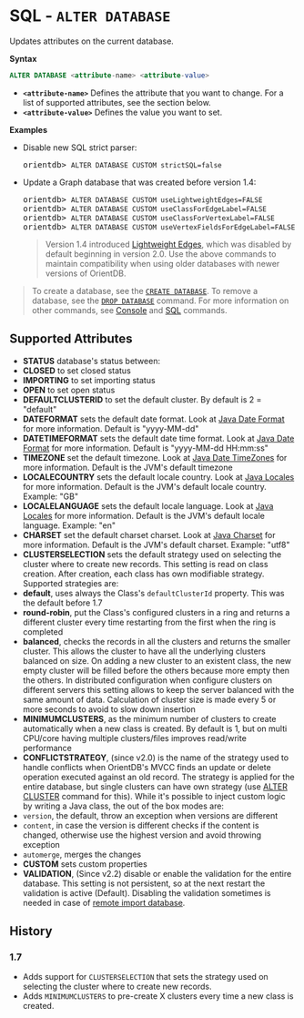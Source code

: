 # SQL - `ALTER DATABASE`

Updates attributes on the current database.

**Syntax**

```sql
ALTER DATABASE <attribute-name> <attribute-value>
```

- **`<attribute-name>`** Defines the attribute that you want to change.  For a list of supported attributes, see the section below.
- **`<attribute-value>`** Defines the value you want to set.


**Examples**

- Disable new SQL strict parser:

  <pre>
  orientdb> <code class="lang-sql userinput">ALTER DATABASE CUSTOM strictSQL=false</code>
  </pre>

- Update a Graph database that was created before version 1.4:

  <pre>
  orientdb> <code class='lang-sql userinput'>ALTER DATABASE CUSTOM useLightweightEdges=FALSE</code>
  orientdb> <code class='lang-sql userinput'>ALTER DATABASE CUSTOM useClassForEdgeLabel=FALSE</code>
  orientdb> <code class='lang-sql userinput'>ALTER DATABASE CUSTOM useClassForVertexLabel=FALSE</code>
  orientdb> <code class='lang-sql userinput'>ALTER DATABASE CUSTOM useVertexFieldsForEdgeLabel=FALSE</code>
  </pre>

  >Version 1.4 introduced [Lightweight Edges](Lightweight-Edges.md), which was disabled by default beginning in version 2.0.  Use the above commands to maintain compatibility when using older databases with newer versions of OrientDB.




>To create a database, see the [`CREATE DATABASE`](Console-Command-Create-Database.md).  To remove a database, see the [`DROP DATABASE`](Console-Command-Drop-Database.md) command.  For more information on other commands, see [Console](Console-Commands.md) and [SQL](SQL.md) commands.



## Supported Attributes

- **STATUS** database's status between:
 - **CLOSED** to set closed status
 - **IMPORTING** to set importing status
 - **OPEN** to set open status
- **DEFAULTCLUSTERID** to set the default cluster. By default is 2 = "default"
- **DATEFORMAT** sets the default date format. Look at [Java Date Format](http://docs.oracle.com/javase/6/docs/api/java/text/SimpleDateFormat.html) for more information. Default is "yyyy-MM-dd"
- **DATETIMEFORMAT** sets the default date time format. Look at [Java Date Format](http://docs.oracle.com/javase/6/docs/api/java/text/SimpleDateFormat.html) for more information. Default is "yyyy-MM-dd HH:mm:ss"
- **TIMEZONE** set the default timezone. Look at [Java Date TimeZones](http://docs.oracle.com/javase/6/docs/api/java/util/TimeZone.html) for more information. Default is the JVM's default timezone
- **LOCALECOUNTRY** sets the default locale country. Look at [Java Locales](http://docs.oracle.com/javase/6/docs/api/java/util/Locale.html) for more information. Default is the JVM's default locale country. Example: "GB"
- **LOCALELANGUAGE** sets the default locale language. Look at [Java Locales](http://docs.oracle.com/javase/6/docs/api/java/util/Locale.html) for more information. Default is the JVM's default locale language. Example: "en"
- **CHARSET** set the default charset charset. Look at [Java Charset](http://docs.oracle.com/javase/6/docs/api/java/nio/charset/Charset.html) for more information. Default is the JVM's default charset. Example: "utf8"
- **CLUSTERSELECTION** sets the default strategy used on selecting the cluster where to create new records. This setting is read on class creation. After creation, each class has own modifiable strategy. Supported strategies are:
 - **default**, uses always the Class's ```defaultClusterId``` property. This was the default before 1.7
 - **round-robin**, put the Class's configured clusters in a ring and returns a different cluster every time restarting from the first when the ring is completed
 - **balanced**, checks the records in all the clusters and returns the smaller cluster. This allows the cluster to have all the underlying clusters balanced on size. On adding a new cluster to an existent class, the new empty cluster will be filled before the others because more empty then the others. In distributed configuration when configure clusters on different servers this setting allows to keep the server balanced with the same amount of data. Calculation of cluster size is made every 5 or more seconds to avoid to slow down insertion
- **MINIMUMCLUSTERS**, as the minimum number of clusters to create automatically when a new class is created. By default is 1, but on multi CPU/core having multiple clusters/files improves read/write performance
- **CONFLICTSTRATEGY**, (since v2.0) is the name of the strategy used to handle conflicts when OrientDB's MVCC finds an update or delete operation executed against an old record. The strategy is applied for the entire database, but single clusters can have own strategy (use [ALTER CLUSTER](SQL-Alter-Cluster.md) command for this). While it's possible to inject custom logic by writing a Java class, the out of the box modes are:
 - `version`, the default, throw an exception when versions are different
 - `content`, in case the version is different checks if the content is changed, otherwise use the highest version and avoid throwing exception
 - `automerge`, merges the changes
- **CUSTOM** sets custom properties
- **VALIDATION**, (Since v2.2) disable or enable the validation for the entire database. This setting is not persistent, so at the next restart the validation is active (Default). Disabling the validation sometimes is needed in case of [remote import database](Console-Command-Import.md#validation-errors).



## History
### 1.7
- Adds support for `CLUSTERSELECTION` that sets the strategy used on selecting the cluster where to create new records.
- Adds `MINIMUMCLUSTERS` to pre-create X clusters every time a new class is created.

